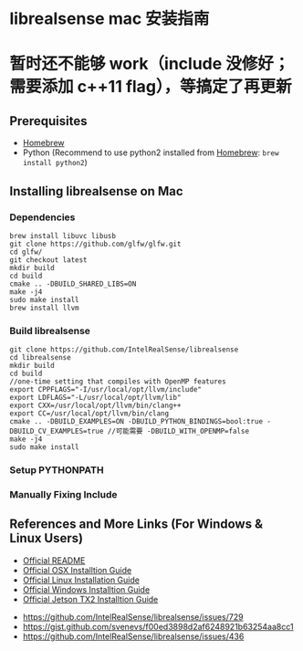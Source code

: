 # librealsense mac 安装指南
# 暂时还不能够 work（include 没修好；需要添加 c++11 flag），等搞定了再更新

## Prerequisites
* [Homebrew](https://brew.sh/)
* Python (Recommend to use python2 installed from [Homebrew](https://brew.sh/): `brew install python2`)

## Installing librealsense on Mac

### Dependencies

```
brew install libuvc libusb
git clone https://github.com/glfw/glfw.git
cd glfw/
git checkout latest
mkdir build
cd build
cmake .. -DBUILD_SHARED_LIBS=ON
make -j4
sudo make install
brew install llvm
```

### Build librealsense

```
git clone https://github.com/IntelRealSense/librealsense
cd librealsense
mkdir build
cd build
//one-time setting that compiles with OpenMP features
export CPPFLAGS="-I/usr/local/opt/llvm/include"
export LDFLAGS="-L/usr/local/opt/llvm/lib"
export CXX=/usr/local/opt/llvm/bin/clang++
export CC=/usr/local/opt/llvm/bin/clang
cmake .. -DBUILD_EXAMPLES=ON -DBUILD_PYTHON_BINDINGS=bool:true -DBUILD_CV_EXAMPLES=true //可能需要 -DBUILD_WITH_OPENMP=false
make -j4
sudo make install
```

### Setup PYTHONPATH
### Manually Fixing Include

## References and More Links (For Windows & Linux Users)
* [Official README](https://github.com/IntelRealSense/librealsense)
* [Official OSX Installtion Guide](https://github.com/IntelRealSense/librealsense/blob/master/doc/installation_osx.md)
* [Official Linux Installation Guide](https://github.com/IntelRealSense/librealsense/blob/master/doc/installation.md)
* [Official Windows Installtion Guide](https://github.com/IntelRealSense/librealsense/blob/master/doc/installation_windows.md)
* [Official Jetson TX2 Installtion Guide](https://github.com/IntelRealSense/librealsense/blob/master/doc/installation_jetson.md)

- https://github.com/IntelRealSense/librealsense/issues/729
- https://gist.github.com/svenevs/f00ed3898d2af6248921b63254aa8cc1
- https://github.com/IntelRealSense/librealsense/issues/436
